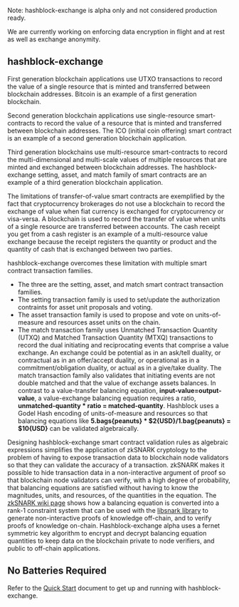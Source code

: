 
Note: hashblock-exchange is alpha only and not considered production ready.

We are currently working on enforcing data encryption in flight and at rest as well as exchange anonymity.


## hashblock-exchange
First generation blockchain applications use UTXO transactions to record the value of a single resource that is minted and transferred between blockchain addresses. Bitcoin is an example of a first generation blockchain.

Second generation blockchain applications use single-resource smart-contracts to record the value of a resource that is minted and transferred between blockchain addresses. The ICO (initial coin offering) smart contract is an example of a second generation blockchain application.

Third generation blockchains use multi-resource smart-contracts to record the multi-dimensional and multi-scale values of multiple resources that are minted and exchanged between blockchain addresses. The hashblock-exchange setting, asset, and match family of smart contracts are an example of a third generation blockchain application.

The limitations of transfer-of-value smart contracts are exemplified by the fact that cryptocurrency brokerages do not use a blockchain to record the exchange of value when fiat currency is exchanged for cryptocurrency or visa-versa. A blockchain is used to record the transfer of value when units of a single resource are transferred between accounts. The cash receipt you get from a cash register is an example of a multi-resource value exchange because the receipt registers the quantity or product and the quantity of cash that is exchanged between two parties.

hashblock-exchange overcomes these limitation with multiple smart contract transaction families.

* The three are the setting, asset, and match smart contract transaction families.
* The setting transaction family is used to set/update the authorization contraints for asset unit proposals and voting.
* The asset transaction family is used to propose and vote on units-of-measure and resources asset units on the chain.
* The match transaction family uses Unmatched Transaction Quantity (UTXQ) and Matched Transaction Quantity (MTXQ) transactions to record the dual initiating and reciprocating events that comprise a value exchange. An exchange could be potential as in an ask/tell duality, or contractual as in an offer/accept duality, or operational as in a commitment/obligation duality, or actual as in a give/take duality.  The match transaction family also validates that initiating events are not double matched and that the value of exchange assets balances. In contrast to a value-transfer balancing equation, **input-value=output-value**, a value-exchange balancing equation requires a ratio, **unmatched-quantity * ratio = matched-quantity**. Hashblock uses a Godel Hash encoding of units-of-measure and resources so that balancing equations like **5.bags{peanuts} * $2{USD}/1.bag{peanuts} = $10{USD}** can be validated algebraically.

Designing hashblock-exchange smart contract validation rules as algebraic expressions simplifies the application of zkSNARK cryptology to the problem of having to expose transaction data to blockchain node validators so that they can validate the accuracy of a transaction. zkSNARK makes it possible to hide transaction data in a non-interactive argument of proof so that blockchain node validators can verify, with a high degree of probability, that balancing equations are satisfied without having to know the magnitudes, units, and resources, of the quantities in the equation. The [zkSNARK wiki page]( https://github.com/hashblock/hashblock-exchange/wiki/zkSNARK) shows how a balancing equation is converted into a rank-1 constraint system that can be used with the [libsnark library]( https://github.com/scipr-lab/libsnark) to generate non-interactive proofs of knowledge off-chain, and to verify proofs of knowledge on-chain. Hashblock-exchange alpha uses a fernet symmetric key algorithm to encrypt and decrypt balancing equation quantities to keep data on the blockchain private to node verifiers, and public to off-chain applications.

## No Batteries Required
Refer to the [Quick Start](http://github.com/hashblock/hashblock-exchange/wiki/No-Batteries-Required) document to get up and running with hashblock-exchange.
